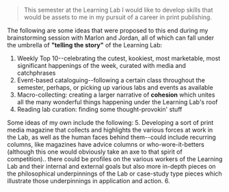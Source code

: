 


> This semester at the Learning Lab I would like to develop skills that would be assets to me in my pursuit of a career in print publishing. 

The following are some ideas that were proposed to this end during my brainstorming session with Marlon and Jordan, all of which can fall under the umbrella of **"telling the story"** of the Learning Lab: 
1. Weekly Top 10--celebrating the cutest, kookiest, most marketable, most significant happenings of the week, curated with media and catchphrases
2. Event-based cataloguing--following a certain class throughout the semester, perhaps, or picking up various labs and events as available
3. Macro-collecting: creating a larger narrative of **cohesion** which unites all the many wonderful things happening under the Learning Lab's roof
4. Reading lab curation: finding some thought-provokin' stuff

Some ideas of my own include the following: 
5. Developing a sort of print media magazine that collects and highlights the various forces at work in the Lab, as well as the human faces behind them--could include recurring columns, like magazines have advice columns or who-wore-it-betters (although this one would obviously take an axe to that spirit of competition).. there could be profiles on the various workers of the Learning Lab and their internal and external goals but also more in-depth pieces on the philosophical underpinnings of the Lab or case-study type pieces which illustrate those underpinnings in application and action. 
6. 
<!--stackedit_data:
eyJoaXN0b3J5IjpbLTE0NjE5MjM0MCwxODM3MjE5MjU5XX0=
-->